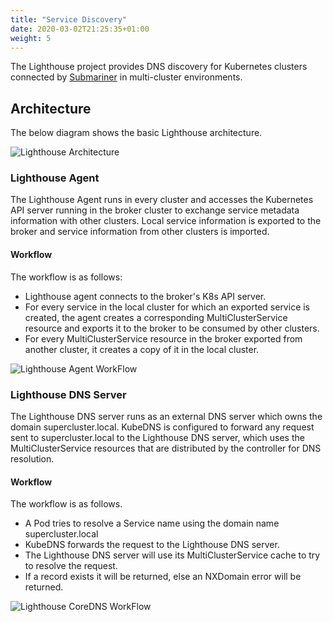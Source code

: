 ```yaml
---
title: "Service Discovery"
date: 2020-03-02T21:25:35+01:00
weight: 5
---
```


The Lighthouse project provides DNS discovery for Kubernetes clusters connected by
[Submariner](https://github.com/submariner-io/submariner) in multi-cluster environments.

## Architecture
The below diagram shows the basic Lighthouse architecture.

![Lighthouse Architecture](/images/lighthouse/architecture.png)

### Lighthouse Agent
The Lighthouse Agent runs in every cluster and accesses the Kubernetes API server running in
the broker cluster to exchange service metadata information with other clusters. Local service
information is exported to the broker and service information from other clusters is imported.

#### Workflow
The workflow is as follows:

- Lighthouse agent connects to the broker's K8s API server.
- For every service in the local cluster for which an exported service is created, the agent creates a corresponding
MultiClusterService resource and exports it to the broker to be consumed by other clusters.
- For every MultiClusterService resource in the broker exported from another cluster, 
it creates a copy of it in the local cluster.

![Lighthouse Agent WorkFlow](/images/lighthouse/controllerWorkFlow.png)
<!-- Image Source: /images/lighthouse/source/controllerWorkFlow.vsdx  -->

### Lighthouse DNS Server
The Lighthouse DNS server runs as an external DNS server which owns the domain supercluster.local.
KubeDNS is configured to forward any request sent to supercluster.local to the Lighthouse DNS server,
which uses the MultiClusterService resources that are distributed by the controller for DNS resolution.

#### Workflow
The workflow is as follows.

- A Pod tries to resolve a Service name using the domain name supercluster.local 
- KubeDNS forwards the request to the Lighthouse DNS server.
- The Lighthouse DNS server will use its MultiClusterService cache to try to resolve the request.
- If a record exists it will be returned, else an NXDomain error will be returned.

![Lighthouse CoreDNS WorkFlow](/images/lighthouse/coreDNSWorkFlow.png)
<!-- Image Source: /images/lighthouse/source/coreDNSWorkFlow.vsdx -->
